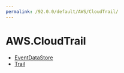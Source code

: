 ```yaml
---
permalink: /92.0.0/default/AWS/CloudTrail/
---
```


# AWS.CloudTrail



* [EventDataStore](EventDataStore.md)
* [Trail](Trail.md)